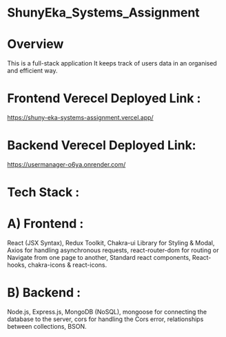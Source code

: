 # ShunyEka_Systems_Assignment

# Overview

This is a full-stack application It keeps track of users data in an organised and efficient way.

# Frontend Verecel Deployed Link :

https://shuny-eka-systems-assignment.vercel.app/

# Backend Verecel Deployed Link:

https://usermanager-o6ya.onrender.com/

# Tech Stack :

# A) Frontend :

React (JSX Syntax), Redux Toolkit, Chakra-ui Library for Styling & Modal, Axios for handling asynchronous requests, react-router-dom for routing or Navigate from one page to another, Standard react components, React-hooks, chakra-icons & react-icons.

# B) Backend :

Node.js, Express.js, MongoDB (NoSQL), mongoose for connecting the database to the server, cors for handling the Cors error, relationships between collections, BSON.

